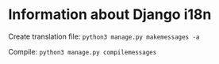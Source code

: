 # Information about Django i18n

Create translation file: ``python3 manage.py makemessages -a``

Compile: ``python3 manage.py compilemessages``
